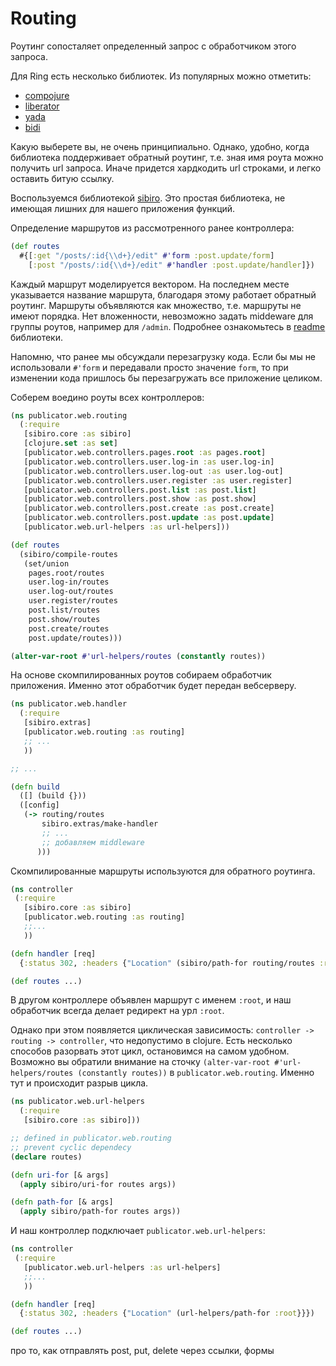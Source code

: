 # Routing

Роутинг сопосталяет определенный запрос с обработчиком этого запроса.

Для Ring есть несколько библиотек.
Из популярных можно отметить:

+ [compojure](https://github.com/weavejester/compojure)
+ [liberator](https://github.com/clojure-liberator/liberator)
+ [yada](https://github.com/juxt/yada)
+ [bidi](https://github.com/juxt/bidi)

Какую выберете вы, не очень принципиально. Однако, удобно, когда библиотека
поддерживает обратный роутинг, т.е. зная имя роута можно получить url запроса.
Иначе придется хардкодить url строками, и легко оставить битую ссылку.

Воспользуемся библиотекой [sibiro](https://github.com/aroemers/sibiro).
Это простая библиотека, не имеющая лишних для нашего приложения функций.

Определение маршрутов из рассмотренного ранее контроллера:

```clojure
(def routes
  #{[:get "/posts/:id{\\d+}/edit" #'form :post.update/form]
    [:post "/posts/:id{\\d+}/edit" #'handler :post.update/handler]})
```

Каждый маршрут моделируется вектором.
На последнем месте указывается название маршрута, благодаря этому работает обратный роутинг.
Маршруты объявляются как множество, т.е. маршруты не имеют порядка.
Нет вложенности, невозможно задать middeware для группы роутов,
например для `/admin`. Подробнее ознакомьтесь в [readme](https://github.com/aroemers/sibiro) библиотеки.

Напомню, что ранее мы обсуждали перезагрузку кода.
Если бы мы не использовали `#'form` и передавали просто значение `form`,
то при изменении кода пришлось бы перезагружать все приложение целиком.

Соберем воедино роуты всех контроллеров:

```clojure
(ns publicator.web.routing
  (:require
   [sibiro.core :as sibiro]
   [clojure.set :as set]
   [publicator.web.controllers.pages.root :as pages.root]
   [publicator.web.controllers.user.log-in :as user.log-in]
   [publicator.web.controllers.user.log-out :as user.log-out]
   [publicator.web.controllers.user.register :as user.register]
   [publicator.web.controllers.post.list :as post.list]
   [publicator.web.controllers.post.show :as post.show]
   [publicator.web.controllers.post.create :as post.create]
   [publicator.web.controllers.post.update :as post.update]
   [publicator.web.url-helpers :as url-helpers]))

(def routes
  (sibiro/compile-routes
   (set/union
    pages.root/routes
    user.log-in/routes
    user.log-out/routes
    user.register/routes
    post.list/routes
    post.show/routes
    post.create/routes
    post.update/routes)))

(alter-var-root #'url-helpers/routes (constantly routes))
```

На основе скомпилированных роутов собираем обработчик приложения. Именно этот обработчик
будет передан вебсерверу.

```clojure
(ns publicator.web.handler
  (:require
   [sibiro.extras]
   [publicator.web.routing :as routing]
   ;; ...
   ))

;; ...

(defn build
  ([] (build {}))
  ([config]
   (-> routing/routes
       sibiro.extras/make-handler
       ;; ...
       ;; добавляем middleware
      )))
```

Скомпилированные маршруты используются для обратного роутинга.

```clojure
(ns controller
 (:require
   [sibiro.core :as sibiro]
   [publicator.web.routing :as routing]
   ;;...
   ))

(defn handler [req]
  {:status 302, :headers {"Location" (sibiro/path-for routing/routes :root}}})

(def routes ...)
```

В другом контроллере объявлен маршрут с именем `:root`, и наш обработчик всегда
делает редирект на урл `:root`.

Однако при этом появляется циклическая зависимость: `controller -> routing -> controller`,
что недопустимо в clojure. Есть несколько способов разорвать этот цикл, остановимся на
самом удобном. Возможно вы обратили внимание на сточку `(alter-var-root #'url-helpers/routes (constantly routes))` в `publicator.web.routing`. Именно тут и происходит разрыв цикла.

```clojure
(ns publicator.web.url-helpers
  (:require
   [sibiro.core :as sibiro]))

;; defined in publicator.web.routing
;; prevent cyclic dependecy
(declare routes)

(defn uri-for [& args]
  (apply sibiro/uri-for routes args))

(defn path-for [& args]
  (apply sibiro/path-for routes args))
```

И наш контроллер подключает `publicator.web.url-helpers`:

```clojure
(ns controller
 (:require
   [publicator.web.url-helpers :as url-helpers]
   ;;...
   ))

(defn handler [req]
  {:status 302, :headers {"Location" (url-helpers/path-for :root}}})

(def routes ...)
```












про то, как отправлять post, put, delete через ссылки, формы
